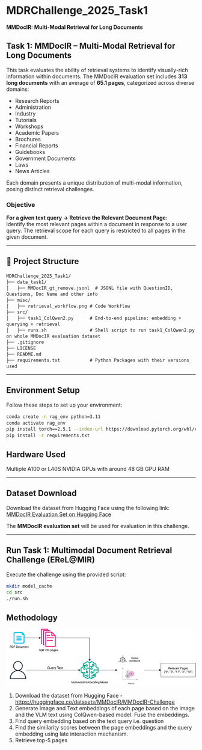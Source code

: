 # MDRChallenge_2025_Task1
**MMDocIR: Multi-Modal Retrieval for Long Documents**

## Task 1: MMDocIR – Multi-Modal Retrieval for Long Documents
This task evaluates the ability of retrieval systems to identify visually-rich information within documents. The MMDocIR evaluation set includes **313 long documents** with an average of **65.1 pages**, categorized across diverse domains:

- Research Reports  
- Administration  
- Industry  
- Tutorials  
- Workshops  
- Academic Papers  
- Brochures  
- Financial Reports  
- Guidebooks  
- Government Documents  
- Laws  
- News Articles  

Each domain presents a unique distribution of multi-modal information, posing distinct retrieval challenges.

### Objective
**For a given text query → Retrieve the Relevant Document Page**:  
Identify the most relevant pages within a document in response to a user query. The retrieval scope for each query is restricted to all pages in the given document.

---

## 📁 Project Structure

```
MDRChallenge_2025_Task1/
├── data_task1/
│   ├── MMDocIR_gt_remove.jsonl  # JSONL file with QuestionID, Questions, Doc Name and other info
├── misc/
│   ├── retrieval_workflow.png # Code Workflow
├── src/
│   ├── task1_ColQwen2.py      # End-to-end pipeline: embedding + querying + retrieval
│   ├── runs.sh                # Shell script to run task1_ColQwen2.py on whole MMDocIR evaluation dataset
├── .gitignore
├── LICENSE
├── README.md
├── requirements.txt           # Python Packages with their versions used

```
---

## Environment Setup
Follow these steps to set up your environment:

```bash
conda create -n rag_env python=3.11
conda activate rag_env
pip install torch==2.5.1 --index-url https://download.pytorch.org/whl/cu121
pip install -r requirements.txt

```
## Hardware Used
Multiple A100 or L40S NVIDIA GPUs with around 48 GB GPU RAM

---

## Dataset Download
Download the dataset from Hugging Face using the following link:  
[MMDocIR Evaluation Set on Hugging Face](https://huggingface.co/datasets/MMDocIR/MMDocIR-Challenge)  

The **MMDocIR evaluation set** will be used for evaluation in this challenge.

---

## Run Task 1: Multimodal Document Retrieval Challenge (EReL@MIR)
Execute the challenge using the provided script:

```bash
mkdir model_cache
cd src
./run.sh
```

## Methodology
![Retrieval Worflow](./misc/retrieval_workflow.png)

1. Download the dataset from Hugging Face - https://huggingface.co/datasets/MMDocIR/MMDocIR-Challenge
2. Generate Image and Text embeddings of each page based on the image and the VLM text using ColQwen-based model. Fuse the embeddings.
3. Find query embedding based on the text query i.e. question
4. Find the similarity scores between the page embeddings and the query embedding using late interaction mechanism.
5. Retrieve top-5 pages
